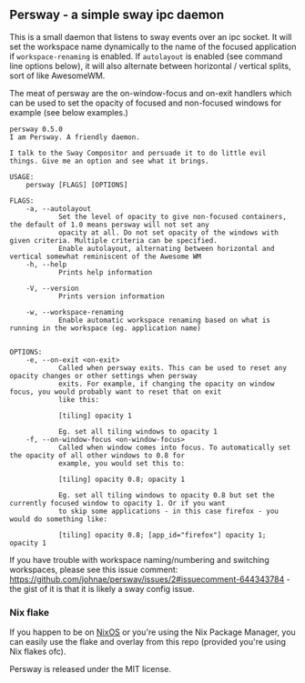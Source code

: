 ## Persway - a simple sway ipc daemon

This is a small daemon that listens to sway events over an ipc socket. It will set the workspace name dynamically to the name of the focused application if `workspace-renaming` is enabled.
If `autolayout` is enabled (see command line options below), it will also alternate between horizontal / vertical splits, sort of like AwesomeWM.

The meat of persway are the on-window-focus and on-exit handlers which can be used to set the opacity of focused and non-focused windows for example (see below examples.)

```
persway 0.5.0
I am Persway. A friendly daemon.

I talk to the Sway Compositor and persuade it to do little evil things. Give me an option and see what it brings.

USAGE:
    persway [FLAGS] [OPTIONS]

FLAGS:
    -a, --autolayout
            Set the level of opacity to give non-focused containers, the default of 1.0 means persway will not set any
            opacity at all. Do not set opacity of the windows with given criteria. Multiple criteria can be specified.
            Enable autolayout, alternating between horizontal and vertical somewhat reminiscent of the Awesome WM
    -h, --help
            Prints help information

    -V, --version
            Prints version information

    -w, --workspace-renaming
            Enable automatic workspace renaming based on what is running in the workspace (eg. application name)


OPTIONS:
    -e, --on-exit <on-exit>
            Called when persway exits. This can be used to reset any opacity changes or other settings when persway
            exits. For example, if changing the opacity on window focus, you would probably want to reset that on exit
            like this:

            [tiling] opacity 1

            Eg. set all tiling windows to opacity 1
    -f, --on-window-focus <on-window-focus>
            Called when window comes into focus. To automatically set the opacity of all other windows to 0.8 for
            example, you would set this to:

            [tiling] opacity 0.8; opacity 1

            Eg. set all tiling windows to opacity 0.8 but set the currently focused window to opacity 1. Or if you want
            to skip some applications - in this case firefox - you would do something like:

            [tiling] opacity 0.8; [app_id="firefox"] opacity 1; opacity 1
```

If you have trouble with workspace naming/numbering and switching workspaces, please see this issue comment: https://github.com/johnae/persway/issues/2#issuecomment-644343784 - the gist of it is that it is likely a sway config issue.


### Nix flake

If you happen to be on [NixOS](https://nixos.org) or you're using the Nix Package Manager, you can easily use the flake and overlay from this repo (provided you're using Nix flakes ofc).

Persway is released under the MIT license.